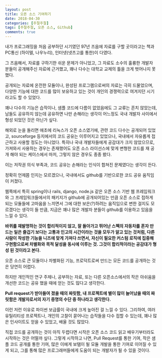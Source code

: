 ```yaml
---
layout: post
title: 오픈 소스 기여하기
date: 2018-04-30
categories: [주절주절]
tags: [주절주절, 오픈 소스, Github]
comments: true
---
```


내가 프로그래밍을 처음 공부하던 시기였던 97년 즈음에 자료를 구할 곳이라고는 책과 PC통신 (하이텔, 나우누리), 인터넷(넷츠고를 통한)이 다였다.

그 즈음해서, 자료를 구하기한 쉬운 문제가 아니었고, 그 자료도 소수의 훌륭한 개발자 분들이 공개해주신 자료에 근거했고, 꽤나 다수는 대학교 교제의 틀을 크게 벗어나지 못했다.

공개되는 자료에 온전한 모듈이나, 완성된 프로그램으로써의 자료는 극히 드물었으며, 다양한 기능에 대한 코드를 많이 보유하고 있는 것이 개인의 경쟁력으로 여겨지던 시기라고도 할 수 있었다.

꽤나 다수의 기능은 습작이나, 샘플 코드에 다름이 없었음에도 그 교류는 흔치 않았는데, 남들도 공유하지 않는데 공유하면 나만 손해라는 생각이 어느정도 국내 개발자 사이에서 형성 되었던 것은 아닌가 싶다.

해외로 눈을 돌리면 애초에 리눅스가 오픈 소스였기에, 관련 코드 다수는 공개되어 있었고, sourceforge 등지에서의 코드 공유는 이루어지고 있었으나, 국내에서 자유롭게 접근하고 사용할 정도는 아니었다. 특히나 국내 개발자들에게 공감대가 크지 않았으므로, 가져와서 사용하는 경우는 존재했어도 오픈 소스 라이선스에 맞게 변형한 코드를 재 공개 해야 되는 케이스에서 마저, 그렇지 않은 경우도 종종 봤다.

이는 저작권 의식 부족과, 코드 공유는 손해라는 인식이 합쳐진 문제였다는 생각이 든다.

정확히 언제쯤 인지는 모르겠으나, 국내에서도 github를 기반으로한 코드 공유 움직임이 커졌다.

웹쪽에서 특히 spring이나 rails, django, node.js 같은 오픈 소스 기반 웹 프레임워크와 그 프레임워크들에서의 패키지가 github에 공개되어있는 만큼 오픈 소스로 접하게 되는 모듈들에 고마움을 느끼면서 그에 대한 보은(?)하려는 움직임으로 변한 걸지도 모르겠다는 생각이 들 만큼, 지금은 꽤나 많은 개발자 분들이 github를 이용하고 있음을 느낄 수 있다.

**바퀴를 재발명하는 것이 합리적이지 않고, 잘 돌아가고 뛰어난 스펙의 자동차를 혼자 만드는 일은 즐겁기 보다는 고통과 인고의 시간이라는 것을 모두가 알고 있는 것처럼, 다른 사람이 작성한 기능을 니즈에 맞게 가져다 쓰면서, 자신이 필요한 커스텀 로직에 집중해 구현함으로써 차별화와 목적 달성을 동시에 이루는 것. 그것이 합리적이라는 공감대가 형성 된 것이라고 본다.**

오픈 소스로 큰 모듈이나 차별화된 기능, 프로덕트로써 만드는 모든 코드를 공개하는 것은 당연히 어렵다.

하지만 개인적인 연구 주제나, 공부하는 자료, 또는 다른 오픈소스에서의 작은 아쉬움을 개선한 코드는 공유 했을 때에 얻는 것도 많다고 생각한다.

**Pull request가 받아들여 졌을 때의 짜릿함, 내 프로젝트에 별이 많이 늘어났을 때의 짜릿함은 개발자로서의 자기 증명의 수단 중 하나라고 생각한다.**

이런 저런 이유로 파이썬 보급률이 국내에 크게 높아진 걸 느낄 수 있다.
그리하여, 여러 유틸리티성 프로젝트나, 개인의 고찰이 묻어나는 습작들을 다수 접할 수 있는데, 꽤나 많은 인사이트도 얻을 수 있었고, 배울 것도 많았다.

직접 코드를 공개하는 것이 아직 두렵다면 시작은 오픈 소스 코드 읽고 배우기부터라도 시작하는 것은 어떨까 싶다.
그렇게 시작하고 나면, Pull Request를 통한 기여, 작은 샘플 코드 공개를 통한 기여, 많은 이에게 보탬이 될 모듈 개발을 통한 기여로 이어질 수 있게 되고, 그를 통해 많은 프로그래머들에게 도움이 되는 개발자가 될 수 있을 것이다.